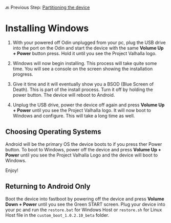 🔙 Previous Step: [Partitioning the device](https://github.com/ProjectValhalla/OdinMultiBootGuides/blob/main/pages/preparing_windows_files.md)

# Installing Windows

1. With your powered off Odin unplugged from your pc, plug the USB drive into the port on the Odin and start the device with the same **Volume Up + Power** button press. Hold it until you see the Project Valhalla logo.

2. Windows will now begin installing. This process will take quite some time. You will see a console on the screen showing the installation progress.

3. Give it time and it will eventually show you a BSOD (Blue Screen of Death). This is part of the install process. Turn it off by holding the power button. The device will reboot to Android.

4. Unplug the USB drive, power the device off again and press **Volume Up + Power** until you see the Project Valhalla logo. It will now boot to Windows and configure. This will take a long time as well.

## Choosing Operating Systems

Android will be the primary OS the device boots to if you press ther Power button. To boot to Windows, power off the device and press **Volume Up + Power** until you see the Project Valhalla Logo and the device will boot to Windows.


Enjoy!


## Returning to Android Only

Boot the device into fastboot by powering off the device and press **Volume Down + Power** until you see the Green START screen. Plug your device into your pc and run the `restore.bat` for Windows Host or `restore.sh` for Linux Host file in the `custom_boot_1.0.2.10_beta` folder.
